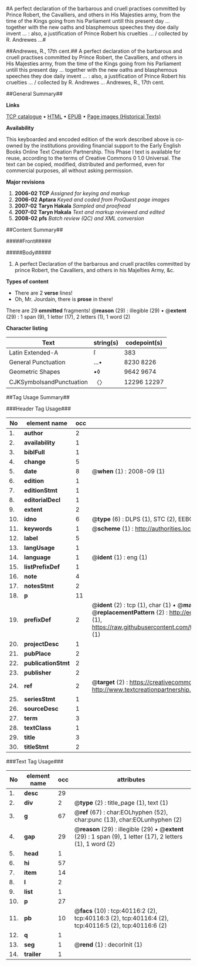 #A perfect declaration of the barbarous and cruell practises committed by Prince Robert, the Cavalliers, and others in His Majesties army, from the time of the Kings going from his Parliament untill this present day ... together with the new oaths and blasphemous speeches they doe daily invent ... : also, a justification of Prince Robert his cruelties ... / collected by R. Andrewes ...#

##Andrewes, R., 17th cent.##
A perfect declaration of the barbarous and cruell practises committed by Prince Robert, the Cavalliers, and others in His Majesties army, from the time of the Kings going from his Parliament untill this present day ... together with the new oaths and blasphemous speeches they doe daily invent ... : also, a justification of Prince Robert his cruelties ... / collected by R. Andrewes ...
Andrewes, R., 17th cent.

##General Summary##

**Links**

[TCP catalogue](http://www.ota.ox.ac.uk/tcp/)  • 
[HTML](http://tei.it.ox.ac.uk/tcp/Texts-HTML/free/A69/A69467.html)  • 
[EPUB](http://tei.it.ox.ac.uk/tcp/Texts-EPUB/free/A69/A69467.epub) • 
[Page images (Historical Texts)](https://data.historicaltexts.jisc.ac.uk/view?pubId=eebo-07764423e&pageId=eebo-07764423e-40116-1)

**Availability**

This keyboarded and encoded edition of the
	       work described above is co-owned by the institutions
	       providing financial support to the Early English Books
	       Online Text Creation Partnership. This Phase I text is
	       available for reuse, according to the terms of Creative
	       Commons 0 1.0 Universal. The text can be copied,
	       modified, distributed and performed, even for
	       commercial purposes, all without asking permission.

**Major revisions**

1. __2006-02__ __TCP__ *Assigned for keying and markup*
1. __2006-02__ __Aptara__ *Keyed and coded from ProQuest page images*
1. __2007-02__ __Taryn Hakala__ *Sampled and proofread*
1. __2007-02__ __Taryn Hakala__ *Text and markup reviewed and edited*
1. __2008-02__ __pfs__ *Batch review (QC) and XML conversion*

##Content Summary##

#####Front#####

#####Body#####

1. A perfect Declaration of the barbarous and cruell practiſes committed by prince Robert, the Cavalliers, and others in his Majeſties Army, &c.

**Types of content**

  * There are 2 **verse** lines!
  * Oh, Mr. Jourdain, there is **prose** in there!

There are 29 **ommitted** fragments! 
 @__reason__ (29) : illegible (29)  •  @__extent__ (29) : 1 span (9), 1 letter (17), 2 letters (1), 1 word (2)

**Character listing**


|Text|string(s)|codepoint(s)|
|---|---|---|
|Latin Extended-A|ſ|383|
|General Punctuation|…•|8230 8226|
|Geometric Shapes|▪◊|9642 9674|
|CJKSymbolsandPunctuation|〈〉|12296 12297|

##Tag Usage Summary##

###Header Tag Usage###

|No|element name|occ|attributes|
|---|---|---|---|
|1.|__author__|2||
|2.|__availability__|1||
|3.|__biblFull__|1||
|4.|__change__|5||
|5.|__date__|8| @__when__ (1) : 2008-09 (1)|
|6.|__edition__|1||
|7.|__editionStmt__|1||
|8.|__editorialDecl__|1||
|9.|__extent__|2||
|10.|__idno__|6| @__type__ (6) : DLPS (1), STC (2), EEBO-CITATION (1), OCLC (1), VID (1)|
|11.|__keywords__|1| @__scheme__ (1) : http://authorities.loc.gov/ (1)|
|12.|__label__|5||
|13.|__langUsage__|1||
|14.|__language__|1| @__ident__ (1) : eng (1)|
|15.|__listPrefixDef__|1||
|16.|__note__|4||
|17.|__notesStmt__|2||
|18.|__p__|11||
|19.|__prefixDef__|2| @__ident__ (2) : tcp (1), char (1)  •  @__matchPattern__ (2) : ([0-9\-]+):([0-9IVX]+) (1), (.+) (1)  •  @__replacementPattern__ (2) : http://eebo.chadwyck.com/downloadtiff?vid=$1&page=$2 (1), https://raw.githubusercontent.com/textcreationpartnership/Texts/master/tcpchars.xml#$1 (1)|
|20.|__projectDesc__|1||
|21.|__pubPlace__|2||
|22.|__publicationStmt__|2||
|23.|__publisher__|2||
|24.|__ref__|2| @__target__ (2) : https://creativecommons.org/publicdomain/zero/1.0/ (1), http://www.textcreationpartnership.org/docs/. (1)|
|25.|__seriesStmt__|1||
|26.|__sourceDesc__|1||
|27.|__term__|3||
|28.|__textClass__|1||
|29.|__title__|3||
|30.|__titleStmt__|2||


###Text Tag Usage###

|No|element name|occ|attributes|
|---|---|---|---|
|1.|__desc__|29||
|2.|__div__|2| @__type__ (2) : title_page (1), text (1)|
|3.|__g__|67| @__ref__ (67) : char:EOLhyphen (52), char:punc (13), char:EOLunhyphen (2)|
|4.|__gap__|29| @__reason__ (29) : illegible (29)  •  @__extent__ (29) : 1 span (9), 1 letter (17), 2 letters (1), 1 word (2)|
|5.|__head__|1||
|6.|__hi__|57||
|7.|__item__|14||
|8.|__l__|2||
|9.|__list__|1||
|10.|__p__|27||
|11.|__pb__|10| @__facs__ (10) : tcp:40116:2 (2), tcp:40116:3 (2), tcp:40116:4 (2), tcp:40116:5 (2), tcp:40116:6 (2)|
|12.|__q__|1||
|13.|__seg__|1| @__rend__ (1) : decorInit (1)|
|14.|__trailer__|1||
